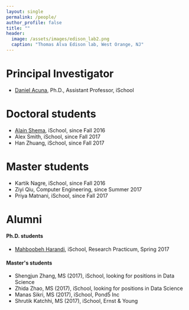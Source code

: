 ```yaml
---
layout: single
permalink: /people/
author_profile: false
title: ""
header:
  image: /assets/images/edison_lab2.png
  caption: "Thomas Alva Edison lab, West Orange, NJ"
---
```


# Principal Investigator

- [Daniel Acuna](/about), Ph.D., Assistant Professor, iSchool

# Doctoral students

- [Alain Shema](http://alainshema.com), iSchool, since Fall 2016
- Alex Smith, iSchool, since Fall 2017
- Han Zhuang, iSchool, since Fall 2017

# Master students

- Kartik Nagre, iSchool, since Fall 2016
- Ziyi Qiu, Computer Engineering, since Summer 2017
- Priya Matnani, iSchool, since Fall 2017

# Alumni

#### Ph.D. students
- [Mahboobeh Harandi](https://ischool.syr.edu/people/directories/view/mharandi/), 
iSchool, Research Practicum, Spring 2017 

#### Master's students
- Shengjun Zhang, MS (2017), iSchool, looking for positions in Data Science
- Zhida Zhao, MS (2017), iSchool, looking for positions in Data Science
- Manas Sikri, MS (2017), iSchool, Pond5 Inc
- Shrutik Katchhi, MS (2017), iSchool, Ernst & Young

